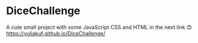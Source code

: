 # DiceChallenge
A cute small project with some JavaScript CSS and HTML in the next link 😊
https://yuliakuf.github.io/DiceChallenge/
